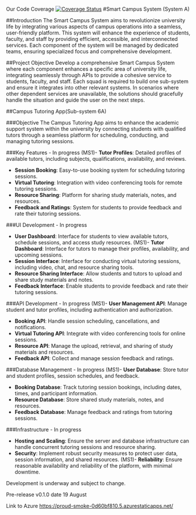 Our Code Coverage
[![Coverage Status](https://coveralls.io/repos/github/Pravs-Dev/Code_for_Team/badge.svg?branch=main)](https://coveralls.io/github/Pravs-Dev/Code_for_Team?branch=main)
#Smart Campus System (System A)

##Introduction
The Smart Campus System aims to revolutionize university life by integrating various aspects of campus operations into a seamless, user-friendly platform. This system will enhance the experience of students, faculty, and staff by providing efficient, accessible, and interconnected services. Each component of the system will be managed by dedicated teams, ensuring specialized focus and comprehensive development.

##Project Objective
Develop a comprehensive Smart Campus System where each component enhances a specific area of university life, integrating seamlessly through APIs to provide a cohesive service to students, faculty, and staff. Each squad is required to build one sub-system and ensure it integrates into other relevant systems. In scenarios where other dependent services are unavailable, the solutions should gracefully handle the situation and guide the user on the next steps.

##Campus Tutoring App(Sub-system 6A)

###Objective
The Campus Tutoring App aims to enhance the academic support system within the university by connecting students with qualified tutors through a seamless platform for scheduling, conducting, and managing tutoring sessions.

###Key Features - In progress
(MS1)- **Tutor Profiles**: Detailed profiles of available tutors, including subjects, qualifications, availability, and reviews.
- **Session Booking**: Easy-to-use booking system for scheduling tutoring sessions.
- **Virtual Tutoring**: Integration with video conferencing tools for remote tutoring sessions.
- **Resource Sharing**: Platform for sharing study materials, notes, and resources.
- **Feedback and Ratings**: System for students to provide feedback and rate their tutoring sessions.

###UI Development - In progress
- **User Dashboard**: Interface for students to view available tutors, schedule sessions, and access study resources.
(MS1)- **Tutor Dashboard**: Interface for tutors to manage their profiles, availability, and upcoming sessions.
- **Session Interface**: Interface for conducting virtual tutoring sessions, including video, chat, and resource sharing tools.
- **Resource Sharing Interface**: Allow students and tutors to upload and share study materials and notes.
- **Feedback Interface**: Enable students to provide feedback and rate their tutoring sessions.

###API Development - In progress
(MS1)- **User Management API**: Manage student and tutor profiles, including authentication and authorization.
- **Booking API**: Handle session scheduling, cancellations, and notifications.
- **Virtual Tutoring API**: Integrate with video conferencing tools for online sessions.
- **Resource API**: Manage the upload, retrieval, and sharing of study materials and resources.
- **Feedback API**: Collect and manage session feedback and ratings.

###Database Management - In progress
(MS1)- **User Database**: Store tutor and student profiles, session schedules, and feedback.
- **Booking Database**: Track tutoring session bookings, including dates, times, and participant information.
- **Resource Database**: Store shared study materials, notes, and resources.
- **Feedback Database**: Manage feedback and ratings from tutoring sessions.

###Infrastructure - In progress
- **Hosting and Scaling**: Ensure the server and database infrastructure can handle concurrent tutoring sessions and resource sharing.
- **Security**: Implement robust security measures to protect user data, session information, and shared resources.
(MS1)- **Reliability**: Ensure reasonable availability and reliability of the platform, with minimal downtime.

Development is underway and subject to change. 

Pre-release v0.1.0 date 19 August  

Link to Azure 
https://proud-smoke-0d60bf810.5.azurestaticapps.net/
